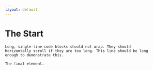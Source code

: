 ```yaml
---
layout: default
---
```



# The Start


```
Long, single-line code blocks should not wrap. They should horizontally scroll if they are too long. This line should be long enough to demonstrate this.
```

```
The final element.
```
